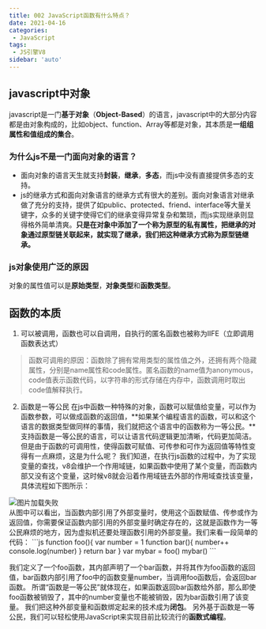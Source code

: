 ```yaml
---
title: 002 JavaScript函数有什么特点？
date: 2021-04-16
categories: 
 - JavaScript
tags:
 - JS引擎V8
sidebar: 'auto'
---
```


## javascript中对象
javascript是一门**基于对象**（**Object-Based**）的语言，javascript中的大部分内容都是由对象构成的，比如object、function、Array等都是对象，其本质是**一组组属性和值组成的集合**。
### 为什么js不是一门面向对象的语言？
- 面向对象的语言天生就支持**封装**，**继承**，**多态**，而js中没有直接提供多态的支持。
- js的继承方式和面向对象语言的继承方式有很大的差别。面向对象语言对继承做了充分的支持，提供了如public、protected、friend、interface等大量关键字，众多的关键字使得它们的继承变得异常复杂和繁琐，而js实现继承则显得格外简单清爽。**只是在对象中添加了一个称为原型的私有属性，把继承的对象通过原型链关联起来，就实现了继承，我们把这种继承方式称为原型链继承。**
### js对象使用广泛的原因
对象的属性值可以是**原始类型**，**对象类型**和**函数类型**。
## 函数的本质
1. 可以被调用，函数也可以自调用，自执行的匿名函数也被称为IIFE（立即调用函数表达式）
> 函数可调用的原因：函数除了拥有常用类型的属性值之外，还拥有两个隐藏属性，分别是name属性和code属性。匿名函数的name值为anonymous，code值表示函数代码，以字符串的形式存储在内存中，函数调用时取出code值解释执行。
2. 函数是一等公民
在js中函数一种特殊的对象，函数可以赋值给变量，可以作为函数参数，可以做成函数的返回值，**如果某个编程语言的函数，可以和这个语言的数据类型做同样的事情，我们就把这个语言中的函数称为一等公民。**支持函数是一等公民的语言，可以让语言代码逻辑更加清晰，代码更加简洁。
但是由于函数的可调用性，使得函数可赋值、可传参和可作为返回值等特性变得有一点麻烦，这是为什么呢？
我们知道，在执行js函数的过程中，为了实现变量的查找，v8会维护一个作用域链，如果函数中使用了某个变量，而函数内部又没有这个变量，这时候v8就会沿着作用域链去外部的作用域查找该变量，具体流程如下图所示：
<div class="img-box"><img :src="$withBase('/js/v8/查找变量.jpg')" alt="图片加载失败"></div>
从图中可以看出，当函数内部引用了外部变量时，使用这个函数赋值、传参或作为返回值，你需要保证函数内部引用的外部变量时确定存在的，这就是函数作为一等公民麻烦的地方，因为虚拟机还要处理函数引用的外部变量。我们来看一段简单的代码：
```js
  function foo(){
      var number = 1
      function bar(){
          number++
          console.log(number)
      }
      return bar
  }
  var mybar = foo()
  mybar()
```

我们定义了一个foo函数，其内部声明了一个bar函数，并将其作为foo函数的返回值，bar函数内部引用了foo中的函数变量number，当调用foo函数后，会返回bar函数。
所谓“函数是一等公民”就体现在，如果函数返回bar函数给外部，那么即使foo函数被销毁了，其中的number变量也不能被销毁，因为bar函数引用了该变量。
我们把这种外部变量和函数绑定起来的技术成为**闭包**。
另外基于函数是一等公民，我们可以轻松使用JavaScript来实现目前比较流行的**函数式编程**。